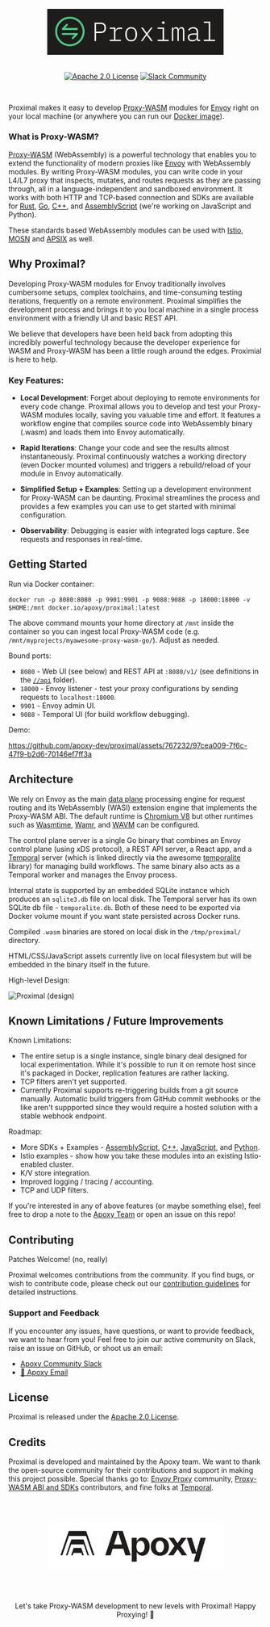 <br /><br />

<div align="center">

<a href="https://apoxy.dev">
  <img src="static/github-proximal.png" alt="Proximal Logo" width="350">
</a>
<br />
<br />

[![Apache 2.0 License](https://badgen.net/badge/License/Apache2.0?icon=github)](LICENSE) [![Slack Community](https://img.shields.io/badge/slack-apoxy-bde868.svg?logo=slack)](http://slack.apoxy.dev/)
  
</div>
<br />

Proximal makes it easy to develop
[Proxy-WASM](https://github.com/proxy-wasm/spec) modules for [Envoy](https://www.envoyproxy.io)
right on your local machine (or anywhere you can run our [Docker
image](https://hub.docker.com/r/apoxy/proximal)).

### What is Proxy-WASM?

[Proxy-WASM](https://github.com/proxy-wasm/spec) (WebAssembly) is a powerful technology that enables
you to extend the functionality of modern proxies like [Envoy](https://www.envoyproxy.io) with
WebAssembly modules. By writing Proxy-WASM modules, you can write code in your L4/L7 proxy that inspects,
mutates, and routes requests as they are passing through, all in a language-independent and sandboxed
environment. It works with both HTTP and TCP-based connection and SDKs are available for
[Rust](https://github.com/proxy-wasm/proxy-wasm-rust-sdk),
[Go](https://github.com/tetratelabs/proxy-wasm-go-sdk),
[C++](https://github.com/proxy-wasm/proxy-wasm-cpp-sdk), and
[AssemblyScript](https://github.com/solo-io/proxy-runtime) (we're working on JavaScript and Python).

These standards based WebAssembly modules can be used with [Istio](https://istio.io/latest/docs/concepts/wasm/),
[MOSN](https://github.com/mosn/mosn) and
[APSIX](https://apisix.apache.org/blog/2021/11/19/apisix-supports-wasm/#how-to-use-wasm-in-apache-apisix) as well.

## Why Proximal?

Developing Proxy-WASM modules for Envoy traditionally involves cumbersome setups, complex
toolchains, and time-consuming testing iterations, frequently on a remote environment.
Proximal simplifies the development process and brings it to you local machine in a single process
environment with a friendly UI and basic REST API.

We believe that developers have been held back from adopting this incredibly powerful technology because
the developer experience for WASM and Proxy-WASM has been a little rough around the edges. Proximial is here to help.

### Key Features:

* **Local Development**: Forget about deploying to remote environments for every code change. Proximal
  allows you to develop and test your Proxy-WASM modules locally, saving you valuable time and
  effort. It features a workflow engine that compiles source code into
  WebAssembly binary (.wasm) and loads them into Envoy automatically.

* **Rapid Iterations**: Change your code and see the results almost instantaneously. Proximal continuously
  watches a working directory (even Docker mounted volumes) and triggers a rebuild/reload of your module in Envoy automatically.

* **Simplified Setup + Examples**: Setting up a development environment for Proxy-WASM can be daunting. Proximal
  streamlines the process and provides a few examples you can use to get started with minimal configuration.

* **Observability**: Debugging is easier with integrated logs capture. See requests and responses in real-time.

## Getting Started

Run via Docker container:

```shell
docker run -p 8080:8080 -p 9901:9901 -p 9088:9088 -p 18000:18000 -v $HOME:/mnt docker.io/apoxy/proximal:latest
```

The above command mounts your home directory at `/mnt` inside the container so you can ingest local
Proxy-WASM code (e.g. `/mnt/myprojects/myawesome-proxy-wasm-go/`). Adjust as needed.

Bound ports:
* `8080` - Web UI (see below) and REST API at `:8080/v1/` (see definitions in the [`//api`](https://github.com/apoxy-dev/proximal/tree/main/api) folder).
* `18000` - Envoy listener - test your proxy configurations by sending requests to `localhost:18000`.
* `9901` - Envoy admin UI.
* `9088` - Temporal UI (for build workflow debugging).

Demo:

https://github.com/apoxy-dev/proximal/assets/767232/97cea009-7f6c-47f9-b2d6-70146ef7ff3a

## Architecture

We rely on Envoy as the main [data plane](https://en.wikipedia.org/wiki/Forwarding_plane) processing
engine for request routing and its WebAssembly (WASI) extension engine that implements the Proxy-WASM
ABI. The default runtime is [Chromium V8](https://v8.dev) but other runtimes such as
[Wasmtime](https://wasmtime.dev),
[Wamr](https://github.com/bytecodealliance/wasm-micro-runtime), and
[WAVM](https://wavm.github.io/)
can be configured.

The control plane server is a single Go binary that combines an Envoy control plane (using xDS
protocol), a REST API server, a React app, and a [Temporal](https://temporal.io) server
(which is linked directly via the awesome [temporalite](https://github.com/temporalio/temporalite) library)
for managing build workflows. The same binary also acts as a Temporal worker and manages the Envoy process.

Internal state is supported by an embedded SQLite instance which produces an `sqlite3.db` file on local
disk. The Temporal server has its own SQLite db file - `temporalite.db`. Both of these need to be exported
via Docker volume mount if you want state persisted across Docker runs.

Compiled `.wasm` binaries are stored on local disk in the `/tmp/proximal/` directory.

HTML/CSS/JavaScript assets currently live on local filesystem but will be embedded in the binary
itself in the future.

High-level Design:

![Proximal (design)](https://github.com/apoxy-dev/proximal/assets/767232/c720a290-3873-428f-b927-525cc31681fc)

## Known Limitations / Future Improvements

Known Limitations:

* The entire setup is a single instance, single binary deal designed for local experimentation.
  While it's possible to run it on remote host since it's packaged in Docker, replication features
  are rather lacking.
* TCP filters aren't yet supported.
* Currently Proximal supports re-triggering builds from a git source manually. Automatic build
  triggers from GitHub commit webhooks or the like aren't suppported since they would require a
  hosted solution with a stable webhook endpoint.

Roadmap:

* More SDKs + Examples - [AssemblyScript](https://github.com/apoxy-dev/proximal/issues/1),
  [C++](https://github.com/apoxy-dev/proximal/issues/2),
  [JavaScript](https://github.com/apoxy-dev/proximal/issues/3), and
  [Python](https://github.com/apoxy-dev/proximal/issues/4).
* Istio examples - show how you take these modules into an existing Istio-enabled cluster.
* K/V store integration.
* Improved logging / tracing / accounting.
* TCP and UDP filters.

If you're interested in any of above features (or maybe something else), feel free to drop a note to the
[Apoxy Team](mailto:hello@apoxy.dev) or open an issue on this repo!

## Contributing

Patches Welcome! (no, really)

Proximal welcomes contributions from the community. If you find bugs, or wish to contribute code, please
check out our [contribution guidelines](DEVELOPING.md) for detailed instructions.

### Support and Feedback

If you encounter any issues, have questions, or want to provide feedback, we want to hear from you!
Feel free to join our active community on Slack, raise an issue on GitHub, or shoot us an email:

* [Apoxy Community Slack](http://slack.apoxy.dev/)
* [👋 Apoxy Email](mailto:hello@apoxy.dev)

## License

Proximal is released under the [Apache 2.0 License](LICENSE).

## Credits

Proximal is developed and maintained by the Apoxy team. We want to thank the open-source community
for their contributions and support in making this project possible. Special thanks go to: [Envoy
Proxy](https://www.envoyproxy.io) community, [Proxy-WASM ABI and
SDKs](https://github.com/proxy-wasm/spec) contributors, and fine folks at
[Temporal](https://temporal.io).

<br />
<br />
<p align="center">
<a href="https://apoxy.dev">
  <img src="static/github-apoxy.png" alt="Apoxy Logo" width="350">
</a>
</p>
<br />
<br />

<p align="center">
Let's take Proxy-WASM development to new levels with Proximal! Happy Proxying! 🚀
</p>
